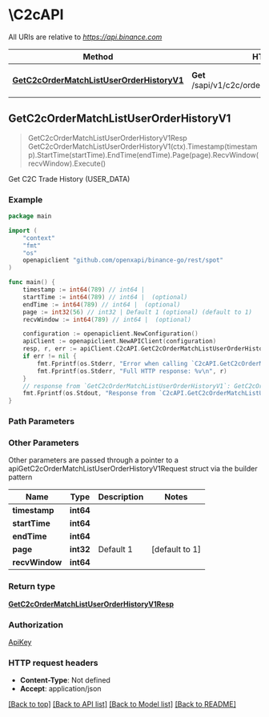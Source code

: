 # \C2cAPI

All URIs are relative to *https://api.binance.com*

Method | HTTP request | Description
------------- | ------------- | -------------
[**GetC2cOrderMatchListUserOrderHistoryV1**](C2cAPI.md#GetC2cOrderMatchListUserOrderHistoryV1) | **Get** /sapi/v1/c2c/orderMatch/listUserOrderHistory | Get C2C Trade History (USER_DATA)



## GetC2cOrderMatchListUserOrderHistoryV1

> GetC2cOrderMatchListUserOrderHistoryV1Resp GetC2cOrderMatchListUserOrderHistoryV1(ctx).Timestamp(timestamp).StartTime(startTime).EndTime(endTime).Page(page).RecvWindow(recvWindow).Execute()

Get C2C Trade History (USER_DATA)



### Example

```go
package main

import (
	"context"
	"fmt"
	"os"
	openapiclient "github.com/openxapi/binance-go/rest/spot"
)

func main() {
	timestamp := int64(789) // int64 | 
	startTime := int64(789) // int64 |  (optional)
	endTime := int64(789) // int64 |  (optional)
	page := int32(56) // int32 | Default 1 (optional) (default to 1)
	recvWindow := int64(789) // int64 |  (optional)

	configuration := openapiclient.NewConfiguration()
	apiClient := openapiclient.NewAPIClient(configuration)
	resp, r, err := apiClient.C2cAPI.GetC2cOrderMatchListUserOrderHistoryV1(context.Background()).Timestamp(timestamp).StartTime(startTime).EndTime(endTime).Page(page).RecvWindow(recvWindow).Execute()
	if err != nil {
		fmt.Fprintf(os.Stderr, "Error when calling `C2cAPI.GetC2cOrderMatchListUserOrderHistoryV1``: %v\n", err)
		fmt.Fprintf(os.Stderr, "Full HTTP response: %v\n", r)
	}
	// response from `GetC2cOrderMatchListUserOrderHistoryV1`: GetC2cOrderMatchListUserOrderHistoryV1Resp
	fmt.Fprintf(os.Stdout, "Response from `C2cAPI.GetC2cOrderMatchListUserOrderHistoryV1`: %v\n", resp)
}
```

### Path Parameters



### Other Parameters

Other parameters are passed through a pointer to a apiGetC2cOrderMatchListUserOrderHistoryV1Request struct via the builder pattern


Name | Type | Description  | Notes
------------- | ------------- | ------------- | -------------
 **timestamp** | **int64** |  | 
 **startTime** | **int64** |  | 
 **endTime** | **int64** |  | 
 **page** | **int32** | Default 1 | [default to 1]
 **recvWindow** | **int64** |  | 

### Return type

[**GetC2cOrderMatchListUserOrderHistoryV1Resp**](GetC2cOrderMatchListUserOrderHistoryV1Resp.md)

### Authorization

[ApiKey](../README.md#ApiKey)

### HTTP request headers

- **Content-Type**: Not defined
- **Accept**: application/json

[[Back to top]](#) [[Back to API list]](../README.md#documentation-for-api-endpoints)
[[Back to Model list]](../README.md#documentation-for-models)
[[Back to README]](../README.md)

